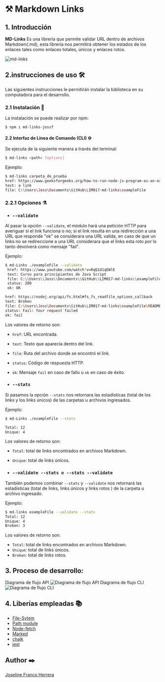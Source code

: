 # ⚒️ Markdown Links

## 1. Introducción

**MD-Links** Es una librería que permite validar URL dentro de archivos Markdown(.md), esta librería nos permitirá obtener los estados de los enlaces tales como enlaces totales, únicos y enlaces rotos.

![md-links](https://github.com/JossFranco/LIM017-md-links/blob/dev/imagenes/links.jpg)
 
 ## 2.instrucciones de uso 🛠️

 Las siguientes instrucciones le permitirán instalar la biblioteca en su computadora para el desarrollo.

 ### 2.1 Instalación 🧰

 La instalación se puede realizar por npm:

 ```
$ npm i md-links-jossf
```
#### 2.2 Interfaz de Linea de Comando (CLI) ⚙️

Se ejecuta de la siguiente manera a través del terminal:

```sh
$ md-links <path> [options]
```

 Ejemplo: 

 ```sh
$ md-links carpeta_de_prueba
href: https://www.geeksforgeeks.org/how-to-run-node-js-program-as-an-executable/
text: a link
file: C:\Users\Joss\Documents\GitHub\LIM017-md-links\exampleFile
```
### 2.2.1 Opciones ⚗️

* ### `--validate`

Al pasar la opción `--validate`, el módulo hará una petición HTTP para averiguar si el link funciona o no; si el link resulta en una redirección a una URL que responde "ok" se considerara una URL valida, en caso de que un links no se redireccione a una URL considerara que el links esta roto por lo tanto devolverá como mensaje "fail".

Ejemplo:

```sh
$ md-Links ./exampleFile --validate
 href: https://www.youtube.com/watch?v=RqQ1d1qEWlE
 text: Curso para principiantes de Java Script
 file: C:\\Users\\Joss\\Documents\\GitHub\\LIM017-md-links\\exampleFile\\folder.md
 status: 200
 ok: OK
```
```sh
href: https://nodej.org/api/fs.html#fs_fs_readfile_options_callback
text: Broken
file: C:\Users\Joss\Documents\GitHub\LIM017-md-links\exampleFile\README.md
status: Fail: Your request failed
ok: fail
```
Los valores de retorno son:

 *  `href`: URL encontrada.
 *  `text`: Texto que aparecía dentro del link.
 *  `file`: Ruta del archivo donde se encontró el link.
 *  `status`: Código de respuesta HTTP.
 *  `ok`: Mensaje `fail` en caso de fallo u `ok` en caso de éxito.

* ### `--stats`

Si pasamos la opción `--stats` nos retornara las estadisticas (total de los links y los links únicos) de las carpetas u archivos ingresados.

Ejemplo:

```sh
$ md-Links ./exampleFile --stats

Total: 12
Unique: 4
```
Los valores de retorno son:

 *  `Total`: total de links encontrados en archivos Markdown.
 * `Unique`: total de links únicos.

* ### `--validate --stats o --stats --validate`

También podemos combinar `--stats` y `--validate`  nos retornará las estadísticas (total de links, links únicos y links rotos ) de la carpeta u archivo ingresado.


Ejemplo:

```sh
$ md-links exampleFile --validate --stats
Total: 12
Unique: 4
Broken: 3
```
Los valores de retorno son:

* `Total`: total de links encontrados en archivos Markdown.
* `Unique`: total de links únicos.
* `Broken`: total de links rotos.

## 3. Proceso de desarrollo:
Diagrama de flujo API
![Diagrama de flujo API](https://github.com/JossFranco/LIM017-md-links/blob/main/DiagramaDeFlujo/Diagrama%20API.png)
Diagrama de flujo CLI
![Diagrama de flujo CLI](https://github.com/JossFranco/LIM017-md-links/blob/main/DiagramaDeFlujo/Diagrama%20CLI.png)

## 4. Liberías empleadas 📚

- [File-Sytem](https://nodejs.org/dist/latest-v17.x/docs/api/fs.html#file-system)
- [Path module](https://nodejs.org/dist/latest-v17.x/docs/api/path.html)
- [Node-fetch](https://nodejs.org/dist/latest-v17.x/docs/api/fs.html#file-system)
- [Marked](https://www.npmjs.com/package/marked)
- [chalk](https://www.npmjs.com/package/chalk/v/4.1.0) 
- [jest](https://jestjs.io/docs/api) 


## Author ✒️
[Joseline Franco Herrera](https://github.com/JossFranco)


